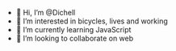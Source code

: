 - 👋 Hi, I’m @Dichell
- 👀 I’m interested in bicycles, lives and working
- 🌱 I’m currently learning JavaScript
- 💞️ I’m looking to collaborate on web

<!---
Dichell/Dichell is a ✨ special ✨ repository because its `README.md` (this file) appears on your GitHub profile.
You can click the Preview link to take a look at your changes.
--->
